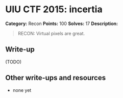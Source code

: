 # UIU CTF 2015: incertia

**Category:** Recon
**Points:** 100
**Solves:** 17
**Description:** 

> RECON: Virtual pixels are great.

## Write-up

(TODO)

## Other write-ups and resources

* none yet